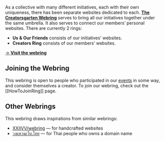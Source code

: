 As a collective with many different initiatives, each with their own uniqueness, there has been separate websites dedicated to each. **[The Creatorsgarten Webring](https://creatorsgarten.org/ring)** serves to bring all our initiatives together under the same umbrella. It also serves to connect our members’ personal websites. There are currently 2 rings:

- **Us & Our Friends** consists of our initiatives’ websites.
- **Creators Ring** consists of our members’ websites.

[&rarr; **Visit the webring**](https://creatorsgarten.org/ring/)

## Joining the Webring

This webring is open to people who participated in our [events](https://creatorsgarten.org/events) in some way, and consider themselves a creator. To join our webring, check out the [[HowToJoinRing]] page.

## Other Webrings

This webring draws inspirations from similar webrings:

- [XXIIVV/webring](https://webring.xxiivv.com/) — for handcrafted websites
- [วงแหวนเว็บ.ไทย](https://webring.in.th/) — for Thai people who owns a domain name
